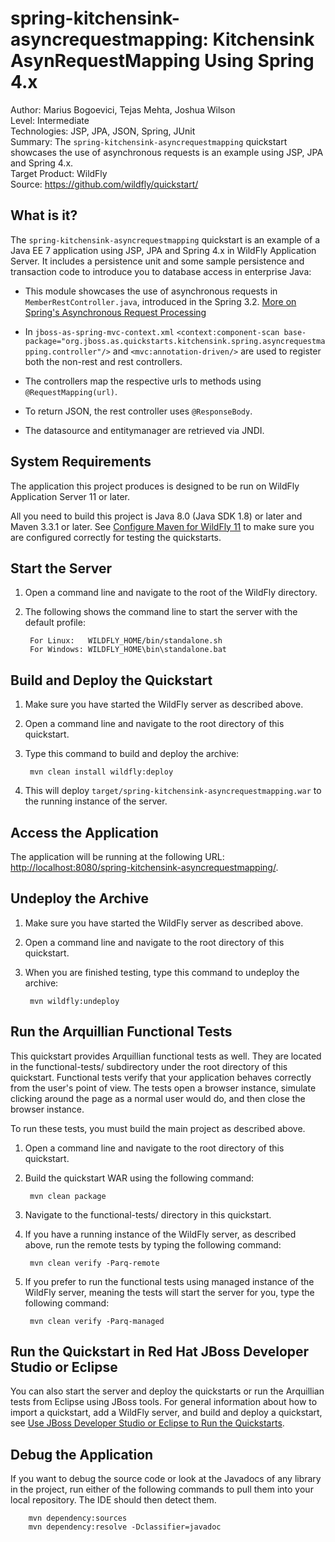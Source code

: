 # spring-kitchensink-asyncrequestmapping: Kitchensink AsynRequestMapping Using Spring 4.x

Author: Marius Bogoevici, Tejas Mehta, Joshua Wilson  
Level: Intermediate  
Technologies: JSP, JPA, JSON, Spring, JUnit  
Summary: The `spring-kitchensink-asyncrequestmapping` quickstart showcases the use of asynchronous requests is an example using JSP, JPA and Spring 4.x.  
Target Product: WildFly  
Source: <https://github.com/wildfly/quickstart/>  

## What is it?

The `spring-kitchensink-asyncrequestmapping` quickstart is an example of a Java EE 7 application using JSP, JPA and Spring 4.x in WildFly Application Server. It includes a persistence unit and some sample persistence and transaction code to introduce you to database access in enterprise Java:

* This module showcases the use of asynchronous requests in `MemberRestController.java`, introduced in the Spring 3.2.
[More on Spring's Asynchronous Request Processing](http://docs.spring.io/spring/docs/3.2.x/spring-framework-reference/html/mvc.html#mvc-ann-async)

* In `jboss-as-spring-mvc-context.xml` `<context:component-scan base-package="org.jboss.as.quickstarts.kitchensink.spring.asyncrequestmapping.controller"/>`
and `<mvc:annotation-driven/>` are used to register both the non-rest and rest controllers.

* The controllers map the respective urls to methods using `@RequestMapping(url)`.

* To return JSON, the rest controller uses `@ResponseBody`.

* The datasource and entitymanager are retrieved via JNDI.


## System Requirements

The application this project produces is designed to be run on WildFly Application Server 11 or later.

All you need to build this project is Java 8.0 (Java SDK 1.8) or later and Maven 3.3.1 or later. See [Configure Maven for WildFly 11](https://github.com/jboss-developer/jboss-developer-shared-resources/blob/master/guides/CONFIGURE_MAVEN_JBOSS_EAP7.md#configure-maven-to-build-and-deploy-the-quickstarts) to make sure you are configured correctly for testing the quickstarts.


## Start the Server

1. Open a command line and navigate to the root of the WildFly directory.
2. The following shows the command line to start the server with the default profile:

        For Linux:   WILDFLY_HOME/bin/standalone.sh
        For Windows: WILDFLY_HOME\bin\standalone.bat


## Build and Deploy the Quickstart

1. Make sure you have started the WildFly server as described above.
2. Open a command line and navigate to the root directory of this quickstart.
3. Type this command to build and deploy the archive:

        mvn clean install wildfly:deploy

4. This will deploy `target/spring-kitchensink-asyncrequestmapping.war` to the running instance of the server.


## Access the Application

The application will be running at the following URL: <http://localhost:8080/spring-kitchensink-asyncrequestmapping/>.


## Undeploy the Archive

1. Make sure you have started the WildFly server as described above.
2. Open a command line and navigate to the root directory of this quickstart.
3. When you are finished testing, type this command to undeploy the archive:

        mvn wildfly:undeploy


## Run the Arquillian Functional Tests

This quickstart provides Arquillian functional tests as well. They are located in the functional-tests/ subdirectory under
the root directory of this quickstart. Functional tests verify that your application behaves correctly from the user's point
of view. The tests open a browser instance, simulate clicking around the page as a normal user would do, and then close the browser instance.

To run these tests, you must build the main project as described above.

1. Open a command line and navigate to the root directory of this quickstart.
2. Build the quickstart WAR using the following command:

        mvn clean package

3. Navigate to the functional-tests/ directory in this quickstart.
4. If you have a running instance of the WildFly server, as described above, run the remote tests by typing the following command:

        mvn clean verify -Parq-remote

5. If you prefer to run the functional tests using managed instance of the WildFly server, meaning the tests will start the
server for you, type the following command:

        mvn clean verify -Parq-managed


## Run the Quickstart in Red Hat JBoss Developer Studio or Eclipse

You can also start the server and deploy the quickstarts or run the Arquillian tests from Eclipse using JBoss tools. For general information about how to import a quickstart, add a WildFly server, and build and deploy a quickstart, see [Use JBoss Developer Studio or Eclipse to Run the Quickstarts](https://github.com/jboss-developer/jboss-developer-shared-resources/blob/master/guides/USE_JBDS.md#use-jboss-developer-studio-or-eclipse-to-run-the-quickstarts).


## Debug the Application

If you want to debug the source code or look at the Javadocs of any library in the project, run either of the following
commands to pull them into your local repository. The IDE should then detect them.

        mvn dependency:sources
        mvn dependency:resolve -Dclassifier=javadoc
